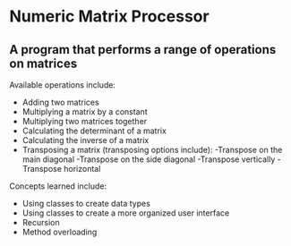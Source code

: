 # Numeric Matrix Processor

## A program that performs a range of operations on matrices

Available operations include:

* Adding two matrices
* Multiplying a matrix by a constant
* Multiplying two matrices together
* Calculating the determinant of a matrix
* Calculating the inverse of a matrix
* Transposing a matrix (transposing options include):
    -Transpose on the main diagonal
    -Transpose on the side diagonal
    -Transpose vertically
    -Transpose horizontal

Concepts learned include:

* Using classes to create data types
* Using classes to create a more organized user interface
* Recursion
* Method overloading

